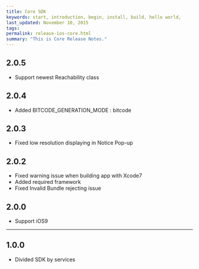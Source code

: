 ```yaml
---
title: Core SDK
keywords: start, introduction, begin, install, build, hello world,
last_updated: November 10, 2015
tags: 
permalink: release-ios-core.html
summary: "This is Core Release Notes."
---
```


## 2.0.5
* Support newest Reachability class

## 2.0.4
* Added BITCODE_GENERATION_MODE : bitcode

## 2.0.3
* Fixed low resolution displaying in Notice Pop-up

## 2.0.2
* Fixed warning issue when building app with Xcode7
* Added required framework
* Fixed Invalid Bundle rejecting issue

## 2.0.0
* Support iOS9

---

## 1.0.0
* Divided SDK by services
